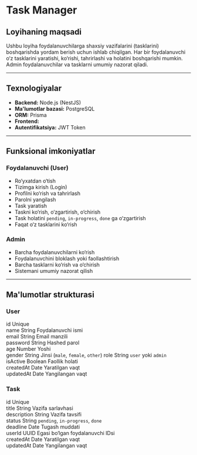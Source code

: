 # Task Manager

## Loyihaning maqsadi

Ushbu loyiha foydalanuvchilarga shaxsiy vazifalarini (tasklarini) boshqarishda yordam berish uchun ishlab chiqilgan. Har bir foydalanuvchi o‘z tasklarini yaratishi, ko‘rishi, tahrirlashi va holatini boshqarishi mumkin. Admin foydalanuvchilar va tasklarni umumiy nazorat qiladi.

---

## Texnologiyalar

- **Backend:** Node.js (NestJS)
- **Ma'lumotlar bazasi:** PostgreSQL
- **ORM:** Prisma
- **Frontend:** 
- **Autentifikatsiya:** JWT Token

---

## Funksional imkoniyatlar

### Foydalanuvchi (User)

- Ro‘yxatdan o‘tish
- Tizimga kirish (Login)
- Profilni ko‘rish va tahrirlash
- Parolni yangilash
- Task yaratish
- Taskni ko‘rish, o‘zgartirish, o‘chirish
- Task holatini `pending`, `in-progress`, `done` ga o‘zgartirish
- Faqat o‘z tasklarini ko‘rish

### Admin

- Barcha foydalanuvchilarni ko‘rish
- Foydalanuvchini bloklash yoki faollashtirish
- Barcha tasklarni ko‘rish va o‘chirish
- Sistemani umumiy nazorat qilish

---

## Ma'lumotlar strukturasi

### User

 id Unique  
 name String Foydalanuvchi ismi  
 email String Email manzili  
 password String Hashed parol  
 age Number Yoshi  
 gender String Jinsi (`male`, `female`, `other`)
 role String `user` yoki `admin`  
 isActive Boolean Faollik holati  
 createdAt Date Yaratilgan vaqt  
 updatedAt Date Yangilangan vaqt

### Task
 
 id Unique  
 title String Vazifa sarlavhasi  
 description String Vazifa tavsifi  
 status String `pending`, `in-progress`, `done`  
 deadline Date Tugash muddati  
 userId UUID Egasi bo‘lgan foydalanuvchi IDsi  
 createdAt Date Yaratilgan vaqt  
 updatedAt Date Yangilangan vaqt
